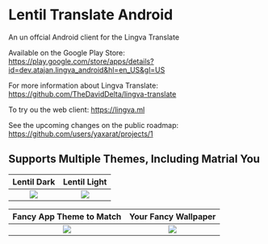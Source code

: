# Lentil Translate Android
 An un offcial Android client for the Lingva Translate
 
Available on the Google Play Store:
https://play.google.com/store/apps/details?id=dev.atajan.lingva_android&hl=en_US&gl=US

For more information about Lingva Translate:
https://github.com/TheDavidDelta/lingva-translate

To try ou the web client:
https://lingva.ml

See the upcoming changes on the public roadmap:
https://github.com/users/yaxarat/projects/1

## Supports Multiple Themes, Including Matrial You
Lentil Dark | Lentil Light
:-------------------------:|:-------------------------:
![](https://user-images.githubusercontent.com/27980758/149836952-2b3ed4f3-a29f-416b-bf78-add98508e701.png)  |  ![](https://user-images.githubusercontent.com/27980758/149836964-1b7d4060-b429-44b0-b88f-b8d0f042b4d8.png)

Fancy App Theme to Match | Your Fancy Wallpaper
:-------------------------:|:-------------------------:
![](https://user-images.githubusercontent.com/27980758/149836993-2e7d8f7d-9658-4c9c-ad1e-69b451796292.png)  |  ![](https://user-images.githubusercontent.com/27980758/149837022-255b97ef-5b7b-475e-abe2-d63a7ecdc8c0.png)
